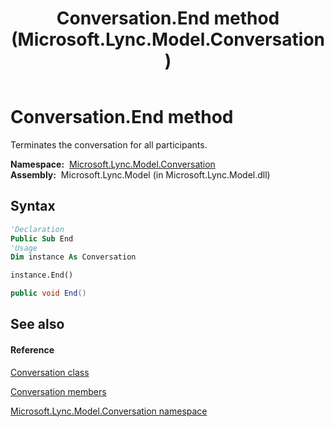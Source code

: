﻿---
title: Conversation.End method  (Microsoft.Lync.Model.Conversation)
TOCTitle: 'End method '
ms:assetid: M:Microsoft.Lync.Model.Conversation.Conversation.End_DI_3_UC_OCS14MrefLyncWPF
ms:mtpsurl: https://msdn.microsoft.com/en-us/library/microsoft.lync.model.conversation.conversation.end_di_3_uc_ocs14mreflyncwpf(v=office.15)
ms:contentKeyID: 48600955
ms.date: 07/28/2014
mtps_version: v=office.15
f1_keywords:
- Microsoft.Lync.Model.Conversation.Conversation.End
dev_langs:
- CSharp
- JScript
- VB
- other
---

# Conversation.End method

Terminates the conversation for all participants.

**Namespace:**  [Microsoft.Lync.Model.Conversation](microsoft-lync-model-conversation-namespace_2.md)  
**Assembly:**  Microsoft.Lync.Model (in Microsoft.Lync.Model.dll)

## Syntax

``` vb
'Declaration
Public Sub End
'Usage
Dim instance As Conversation

instance.End()
```

``` csharp
public void End()
```

## See also

#### Reference

[Conversation class](conversation-class-microsoft-lync-model-conversation_2.md)

[Conversation members](conversation-members-microsoft-lync-model-conversation_2.md)

[Microsoft.Lync.Model.Conversation namespace](microsoft-lync-model-conversation-namespace_2.md)

